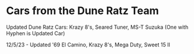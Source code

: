 # Cars from the Dune Ratz Team

Updated Dune Ratz Cars: Krazy 8's, Seared Tuner, MS-T Suzuka (One with Hyphen is Updated Car) 

12/5/23 - Updated '69 El Camino, Krazy 8's, Mega Duty, Sweet 15 II
